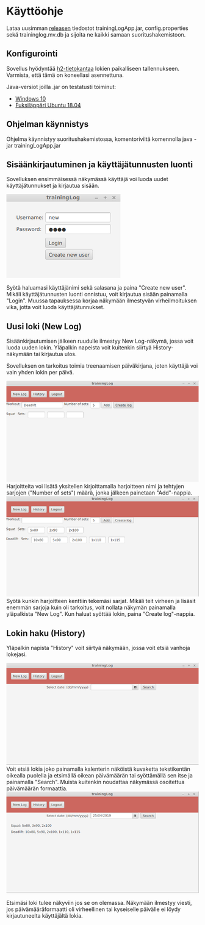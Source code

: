 # Käyttöohje

Lataa uusimman [releasen](https://github.com/ktatu/ohjtekniikka/releases/tag/viikko7) tiedostot trainingLogApp.jar, config.properties sekä traininglog.mv.db ja sijoita ne kaikki samaan suoritushakemistoon.

## Konfigurointi

Sovellus hyödyntää <a href="https://www.h2database.com/html/main.html">h2-tietokantaa</a> lokien paikalliseen tallennukseen. Varmista, että tämä on koneellasi asennettuna.

Java-versiot joilla .jar on testatusti toiminut: 
- <a href="https://github.com/ktatu/ohjtekniikka/blob/master/dokumentaatio/kuvat/kayttoohje-kuvat/windowsjava.png">Windows 10</a>
- <a href="https://github.com/ktatu/ohjtekniikka/blob/master/dokumentaatio/kuvat/kayttoohje-kuvat/ubuntujava1.png">Fuksiläppäri Ubuntu 18.04</a>

## Ohjelman käynnistys

Ohjelma käynnistyy suoritushakemistossa, komentoriviltä komennolla java -jar trainingLogApp.jar

## Sisäänkirjautuminen ja käyttäjätunnusten luonti

<p>Sovelluksen ensimmäisessä näkymässä käyttäjä voi luoda uudet käyttäjätunnukset ja kirjautua sisään.</p> 
<img src="https://github.com/ktatu/ohjtekniikka/blob/master/dokumentaatio/kuvat/kayttoohje-kuvat/login-n%C3%A4kym%C3%A42.png">
<p>Syötä haluamasi käyttäjänimi sekä salasana ja paina "Create new user". Mikäli käyttäjätunnusten luonti onnistuu, voit kirjautua sisään painamalla "Login". Muussa tapauksessa korjaa näkymään ilmestyvän virheilmoituksen vika, jotta voit luoda käyttäjätunnukset.</p>

## Uusi loki (New Log)
<p>Sisäänkirjautumisen jälkeen ruudulle ilmestyy New Log-näkymä, jossa voit luoda uuden lokin. Yläpalkin napeista voit kuitenkin siirtyä History-näkymään tai kirjautua ulos.</p>
<p>Sovelluksen on tarkoitus toimia treenaamisen päiväkirjana, joten käyttäjä voi vain yhden lokin per päivä.</p>
<img src="https://github.com/ktatu/ohjtekniikka/blob/master/dokumentaatio/kuvat/kayttoohje-kuvat/newlog1.png">
Harjoitteita voi lisätä yksitellen kirjoittamalla harjoitteen nimi ja tehtyjen sarjojen ("Number of sets") määrä, jonka jälkeen painetaan "Add"-nappia.

<img src="https://github.com/ktatu/ohjtekniikka/blob/master/dokumentaatio/kuvat/kayttoohje-kuvat/newlog2.png">
Syötä kunkin harjoitteen kenttiin tekemäsi sarjat. Mikäli teit virheen ja lisäsit enemmän sarjoja kuin oli tarkoitus, voit nollata näkymän painamalla yläpalkista "New Log". Kun haluat syöttää lokin, paina "Create log"-nappia.
                                                                                                                                 
## Lokin haku (History)
<p>Yläpalkin napista "History" voit siirtyä näkymään, jossa voit etsiä vanhoja lokejasi.</p>
<img src="https://github.com/ktatu/ohjtekniikka/blob/master/dokumentaatio/kuvat/kayttoohje-kuvat/history1.png">
Voit etsiä lokia joko painamalla kalenterin näköistä kuvaketta tekstikentän oikealla puolella ja etsimällä oikean päivämäärän tai syöttämällä sen itse ja painamalla "Search". Muista kuitenkin noudattaa näkymässä osoitettua päivämäärän formaattia.
<br>
<img src="https://github.com/ktatu/ohjtekniikka/blob/master/dokumentaatio/kuvat/kayttoohje-kuvat/history2.png">
<p>Etsimäsi loki tulee näkyviin jos se on olemassa. Näkymään ilmestyy viesti, jos päivämääräformaatti oli virheellinen tai kyseiselle päivälle ei löydy kirjautuneelta käyttäjältä lokia.</p>
